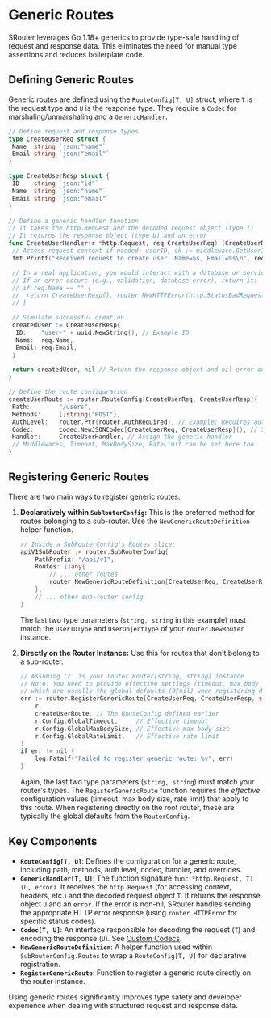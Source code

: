 # Generic Routes

SRouter leverages Go 1.18+ generics to provide type-safe handling of request and response data. This eliminates the need for manual type assertions and reduces boilerplate code.

## Defining Generic Routes

Generic routes are defined using the `RouteConfig[T, U]` struct, where `T` is the request type and `U` is the response type. They require a `Codec` for marshaling/unmarshaling and a `GenericHandler`.

```go
// Define request and response types
type CreateUserReq struct {
 Name  string `json:"name"`
 Email string `json:"email"`
}

type CreateUserResp struct {
 ID    string `json:"id"`
 Name  string `json:"name"`
 Email string `json:"email"`
}

// Define a generic handler function
// It takes the http.Request and the decoded request object (type T)
// It returns the response object (type U) and an error
func CreateUserHandler(r *http.Request, req CreateUserReq) (CreateUserResp, error) {
 // Access request context if needed: userID, ok := middleware.GetUserIDFromRequest[string, string](r)
 fmt.Printf("Received request to create user: Name=%s, Email=%s\n", req.Name, req.Email)

 // In a real application, you would interact with a database or service
 // If an error occurs (e.g., validation, database error), return it:
 // if req.Name == "" {
 //  return CreateUserResp{}, router.NewHTTPError(http.StatusBadRequest, "Name cannot be empty")
 // }

 // Simulate successful creation
 createdUser := CreateUserResp{
  ID:    "user-" + uuid.NewString(), // Example ID
  Name:  req.Name,
  Email: req.Email,
 }

 return createdUser, nil // Return the response object and nil error on success
}

// Define the route configuration
createUserRoute := router.RouteConfig[CreateUserReq, CreateUserResp]{
 Path:        "/users",
 Methods:     []string{"POST"},
 AuthLevel:   router.Ptr(router.AuthRequired), // Example: Requires authentication
 Codec:       codec.NewJSONCodec[CreateUserReq, CreateUserResp](), // Specify the codec
 Handler:     CreateUserHandler, // Assign the generic handler
 // Middlewares, Timeout, MaxBodySize, RateLimit can be set here too
}
```

## Registering Generic Routes

There are two main ways to register generic routes:

1.  **Declaratively within `SubRouterConfig`:** This is the preferred method for routes belonging to a sub-router. Use the `NewGenericRouteDefinition` helper function.

    ```go
    // Inside a SubRouterConfig's Routes slice:
    apiV1SubRouter := router.SubRouterConfig{
        PathPrefix: "/api/v1",
        Routes: []any{
            // ... other routes
            router.NewGenericRouteDefinition[CreateUserReq, CreateUserResp, string, string](createUserRoute), // Pass the RouteConfig
        },
        // ... other sub-router config
    }
    ```
    The last two type parameters (`string, string` in this example) must match the `UserIDType` and `UserObjectType` of your `router.NewRouter` instance.

2.  **Directly on the Router Instance:** Use this for routes that don't belong to a sub-router.

    ```go
    // Assuming 'r' is your router.Router[string, string] instance
    // Note: You need to provide effective settings (timeout, max body size, rate limit)
    // which are usually the global defaults (0/nil) when registering directly.
    err := router.RegisterGenericRoute[CreateUserReq, CreateUserResp, string, string](
        r,
        createUserRoute, // The RouteConfig defined earlier
        r.Config.GlobalTimeout,     // Effective timeout
        r.Config.GlobalMaxBodySize, // Effective max body size
        r.Config.GlobalRateLimit,   // Effective rate limit
    )
    if err != nil {
        log.Fatalf("Failed to register generic route: %v", err)
    }
    ```
    Again, the last two type parameters (`string, string`) must match your router's types. The `RegisterGenericRoute` function requires the *effective* configuration values (timeout, max body size, rate limit) that apply to this route. When registering directly on the root router, these are typically the global defaults from the `RouterConfig`.

## Key Components

-   **`RouteConfig[T, U]`**: Defines the configuration for a generic route, including path, methods, auth level, codec, handler, and overrides.
-   **`GenericHandler[T, U]`**: The function signature `func(*http.Request, T) (U, error)`. It receives the `http.Request` (for accessing context, headers, etc.) and the decoded request object `T`. It returns the response object `U` and an `error`. If the error is non-nil, SRouter handles sending the appropriate HTTP error response (using `router.HTTPError` for specific status codes).
-   **`Codec[T, U]`**: An interface responsible for decoding the request (`T`) and encoding the response (`U`). See [Custom Codecs](./codecs.md).
-   **`NewGenericRouteDefinition`**: A helper function used within `SubRouterConfig.Routes` to wrap a `RouteConfig[T, U]` for declarative registration.
-   **`RegisterGenericRoute`**: Function to register a generic route directly on the router instance.

Using generic routes significantly improves type safety and developer experience when dealing with structured request and response data.
